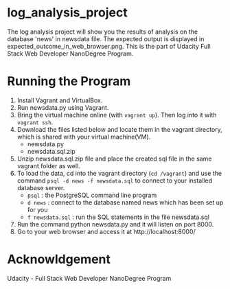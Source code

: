 # log_analysis_project
The log analysis project will show you the results of analysis on the database 'news' in newsdata file. The expected output is displayed in expected_outcome_in_web_browser.png. This is the part of Udacity Full Stack Web Developer NanoDegree Program.


# Running the Program
1. Install Vagrant and VirtualBox.
2. Run newsdata.py using Vagrant. 
3. Bring the virtual machine online (with ```vagrant up```). Then log into it with ```vagrant ssh```.
4. Download the files listed below and locate them in the vagrant directory, which is shared with your virtual machine(VM).
    - newsdata.py
    - newsdata.sql.zip
5. Unzip newsdata.sql.zip file and place the created sql file in the same vagrant folder as well.
6. To load the data, cd into the vagrant directory (```cd /vagrant```) and use the command ```psql -d news -f newsdata.sql``` to connect to your installed database server.
    - ```psql``` : the PostgreSQL command line program
    - ```d news``` : connect to the database named news which has been set up for you
    - ```f newsdata.sql``` : run the SQL statements in the file newsdata.sql
7. Run the command python newsdata.py and it will listen on port 8000.
8. Go to your web browser and access it at http://localhost:8000/




# Acknowldgement
Udacity - Full Stack Web Developer NanoDegree Program
